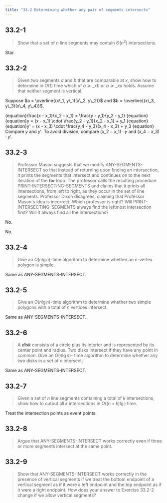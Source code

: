 ```yaml
---
title: "33.2 Determining whether any pair of segments intersects"
---
```


## 33.2-1

> Show that a set of $n$ line segments may contain $\Theta(n ^ 2)$ intersections.

Star.

## 33.2-2

> Given two segments $a$ and $b$ that are comparable at $x$, show how to determine in $O(1)$ time which of $a \succeq\_x b$ or $b \succeq\_x a$ holds. Assume that neither segment is vertical. 

Suppose $a = \overline{(x\_1, y\_1)(x\_2, y\_2)}$ and $b = \overline{(x\_3, y\_3)(x\_4, y\_4)}$,

{equation}\frac{x - x\_1}{x\_2 - x\_1} = \frac{y - y\_1}{y\_2 - y\_1}
{equation}
{equation}y = (x - x\_1) \cdot \frac{y\_2 - y\_1}{x\_2 - x\_1} + y\_1
{equation}
{equation}y' = (x - x\_3) \cdot \frac{y\_4 - y\_3}{x\_4 - x\_3} + y\_3
{equation}
Compare $y$ and $y'$. To avoid division, compare $(x\_2 - x\_1) \cdot y$ and $(x\_4 - x\_3) \cdot y'$.

## 33.2-3

> Professor Mason suggests that we modify ANY-SEGMENTS-INTERSECT so that instead of returning upon finding an intersection, it prints the segments that intersect and continues on to the next iteration of the __for__ loop. The professor calls the resulting procedure PRINT-INTERSECTING-SEGMENTS and claims that it prints all intersections, from left to right, as they occur in the set of line segments. Professor Dixon disagrees, claiming that Professor Mason's idea is incorrect. Which professor is right? Will PRINT-INTERSECTING-SEGMENTS always find the leftmost intersection first? Will it always find all the intersections?

No.

No.

## 33.2-4

> Give an $O(n\lg n)$-time algorithm to determine whether an n-vertex polygon is simple.

Same as ANY-SEGMENTS-INTERSECT.

## 33.2-5

> Give an $O(n\lg n)$-time algorithm to determine whether two simple polygons with a total of $n$ vertices intersect.

Same as ANY-SEGMENTS-INTERSECT.

## 33.2-6

> A __*disk*__ consists of a circle plus its interior and is represented by its center point and radius. Two disks intersect if they have any point in common. Give an $O(n\lg n)$- time algorithm to determine whether any two disks in a set of $n$ intersect.

Same as ANY-SEGMENTS-INTERSECT.

## 33.2-7

> Given a set of $n$ line segments containing a total of $k$ intersections, show how to output all $k$ intersections in $O((n + k) \lg)$ time.

Treat the intersection points as event points.

## 33.2-8

> Argue that ANY-SEGMENTS-INTERSECT works correctly even if three or more segments intersect at the same point.

## 33.2-9

> Show that ANY-SEGMENTS-INTERSECT works correctly in the presence of vertical segments if we treat the bottom endpoint of a vertical segment as if it were a left endpoint and the top endpoint as if it were a right endpoint. How does your answer to Exercise 33.2-2 change if we allow vertical segments?
